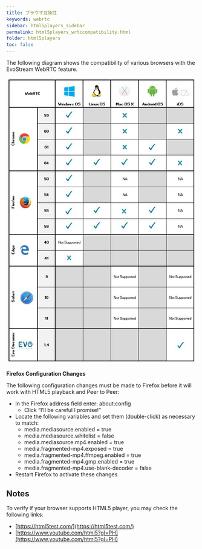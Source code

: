 ```yaml
---
title: ブラウザ互換性
keywords: webrtc
sidebar: html5players_sidebar
permalink: html5players_wrtccompatibility.html
folder: html5players
toc: false
---
```


The following diagram shows the compatibility of various browsers with the EvoStream WebRTC feature.

![](images/html5/webrtc_compatibility.JPG)



**Firefox Configuration Changes**

The following configuration changes must be made to Firefox before it will work with HTML5 playback and Peer to Peer:

- In the Firefox address field enter: about:config
  - Click “I’ll be careful I promise!”
- Locate the following variables and set them (double-click) as necessary to match:
  - media.mediasource.enabled = true
  - media.mediasource.whitelist = false
  - media.mediasource.mp4.enabled = true
  - media.fragmented-mp4.exposed = true
  - media.fragmented-mp4.ffmpeg.enabled = true
  - media.fragmented-mp4.gmp.enabled = true
  - media.fragmented-mp4.use-blank-decoder = false
- Restart Firefox to activate these changes




## Notes

To verify if your browser supports HTML5 player, you may check the following links:

- [https://html5test.com/](https://html5test.com/)
- [https://www.youtube.com/html5?gl=PH](https://www.youtube.com/html5?gl=PH)